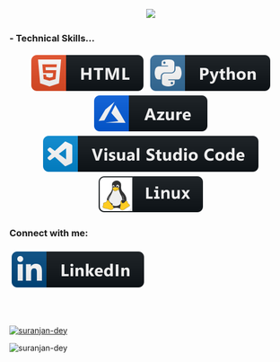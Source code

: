 <!-- Readme File -->

<p align="center"><b>
<!--   <a href="https://github.com/DenverCoder1/readme-typing-svg"> -->
    <img src="https://readme-typing-svg.herokuapp.com?color=13cd0a&width=400&height=30&lines=Hello👋+I'm+Suranjan+Dey...;System+Administrator;Learning+Data+Engineering...;Nice+To+Meet+You...;Thanks+For+Visiting+My+Profile.&center=true"></a></b></p>
    
### - Technical Skills...

<p align="center">
  <!-- Icons source  https://github.com/MikeCodesDotNET/ColoredBadges -->
  <img src="https://github.com/Suranjan-Dey/Suranjan-Dey/blob/main/svg/html.svg" alt="html" style="vertical-align:top; margin:4px">   
  <img src="https://github.com/Suranjan-Dey/Suranjan-Dey/blob/main/svg/python.svg" alt="python" style="vertical-align:top; margin:4px">
 <img src="https://github.com/Suranjan-Dey/Suranjan-Dey/blob/main/svg/azure.svg" alt="aws" style="vertical-align:top; margin:4px">
 <img src="https://github.com/Suranjan-Dey/Suranjan-Dey/blob/main/svg/visualstudiocode.svg" alt="vscode" style="vertical-align:top; margin:4px">
<img src="https://github.com/Suranjan-Dey/Suranjan-Dey/blob/main/svg/linux.svg" alt="linux" style="vertical-align:top; margin:4px">
</p>

<h3 align="left">Connect with me:</h3>
    <a href="https://www.linkedin.com/in/suranjandey/"> <img src="https://github.com/Suranjan-Dey/Suranjan-Dey/blob/main/svg/linkedin.svg" alt="linkedin" style="vertical-align:top; margin:6px 4px"></a>

<br><br>

<p align="left"> <a href="https://github.com/ryo-ma/github-profile-trophy"><img src="https://github-profile-trophy.vercel.app/?username=suranjan-dey" alt="suranjan-dey" /></a> </p>

<p align="left"> <img src="https://komarev.com/ghpvc/?username=suranjan-dey&label=Profile%20views&color=13cd0a&style=flat" alt="suranjan-dey" /> </p>
